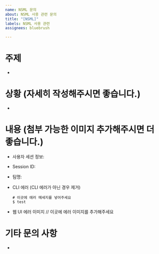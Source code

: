 ```yaml
---
name: NSML 문의
about: NSML 사용 관련 문의
title: "[NSML]"
labels: NSML 사용 관련
assignees: bluebrush

---
```


# 주제
- 

# 상황 (자세히 작성해주시면 좋습니다.)
- 

# 내용 (첨부 가능한 이미지 추가해주시면 더 좋습니다.)
- 사용자 세션 정보: 
- Session ID: 
- 팀명: 
- CLI 에러 (CLI 에러가 아닌 경우 제거)
   ```shell
   # 이곳에 에러 메세지를 넣어주세요
   $ test
   ```

- 웹 UI 에러 이미지
 // 이곳에 에러 이미지를 추가해주세요

# 기타 문의 사항
-

